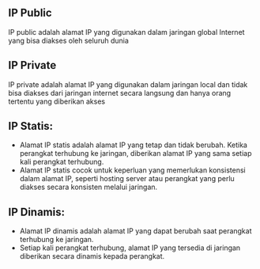## IP Public
IP public adalah alamat IP yang digunakan dalam jaringan global Internet yang bisa diakses oleh seluruh dunia

## IP Private
IP private adalah alamat IP yang digunakan dalam jaringan local dan tidak bisa diakses dari jaringan internet secara langsung dan hanya orang tertentu yang diberikan akses

## IP Statis:

* Alamat IP statis adalah alamat IP yang tetap dan tidak berubah.
Ketika perangkat terhubung ke jaringan, diberikan alamat IP yang sama setiap kali perangkat terhubung.
* Alamat IP statis cocok untuk keperluan yang memerlukan konsistensi dalam alamat IP, seperti hosting server atau perangkat yang perlu diakses secara konsisten melalui jaringan.

## IP Dinamis:

* Alamat IP dinamis adalah alamat IP yang dapat berubah saat perangkat terhubung ke jaringan.
* Setiap kali perangkat terhubung, alamat IP yang tersedia di jaringan diberikan secara dinamis kepada perangkat.
